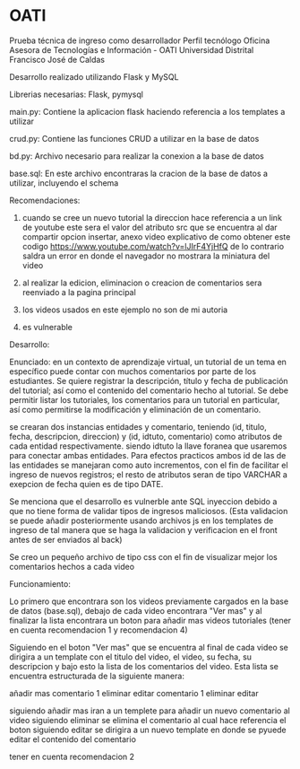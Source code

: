 # OATI
Prueba técnica de ingreso como desarrollador  Perfil tecnólogo  Oficina Asesora de Tecnologías e Información - OATI Universidad Distrital Francisco José de Caldas

Desarrollo realizado utilizando Flask y MySQL

Librerias necesarias: Flask, pymysql

main.py: Contiene la aplicacion flask haciendo referencia a los templates a utilizar

crud.py: Contiene las funciones CRUD a utilizar en la base de datos

bd.py: Archivo necesario para realizar la conexion a la base de datos

base.sql: En este archivo encontraras la cracion de la base de datos a utilizar, incluyendo el schema

Recomendaciones:

1) cuando se cree un nuevo tutorial la direccion hace referencia a un link de youtube este sera el valor del atributo src que se encuentra al dar compartir opcion insertar, anexo video explicativo de como obtener este codigo https://www.youtube.com/watch?v=lJIrF4YjHfQ de lo contrario saldra un error en donde el navegador no mostrara la miniatura del video

2) al realizar la edicion, eliminacion o creacion de comentarios sera reenviado a la pagina principal

3) los videos usados en este ejemplo no son de mi autoria

4) es vulnerable

Desarrollo:

Enunciado: en un contexto de aprendizaje virtual, un tutorial de un tema en
específico puede contar con muchos comentarios por parte de los estudiantes.
Se quiere registrar la descripción, título y fecha de publicación del tutorial; así
como el contenido del comentario hecho al tutorial. Se debe permitir listar los
tutoriales, los comentarios para un tutorial en particular, así como permitirse la
modificación y eliminación de un comentario.

se crearan dos instancias entidades y comentario, teniendo (id, titulo, fecha, descripcion, direccion) y (id, idtuto, comentario) como atributos de cada entidad respectivamente. siendo idtuto la llave foranea que usaremos para conectar ambas entidades. Para efectos practicos ambos id de las de las entidades se manejaran como auto incrementos, con el fin de facilitar el ingreso de nuevos registros; el resto de atributos seran de tipo VARCHAR a exepcion de fecha quien es de tipo DATE.

Se menciona que el desarrollo es vulnerble ante SQL inyeccion debido a que no tiene forma de validar tipos de ingresos maliciosos. (Esta validacion se puede añadir posteriormente usando archivos js en los templates de ingreso de tal manera que se haga la validacion y verificacion en el front antes de ser enviados al back)

Se creo un pequeño archivo de tipo css con el fin de visualizar mejor los comentarios hechos a cada video

Funcionamiento:

Lo primero que encontrara son los videos previamente cargados en la base de datos (base.sql), debajo de cada video encontrara "Ver mas" y al finalizar la lista encontrara un boton para añadir mas videos tutoriales (tener en cuenta recomendacion 1 y recomendacion 4)

Siguiendo en el boton "Ver mas" que se encuentra al final de cada video se dirigira a un template con el titulo del video, el video, su fecha, su descripcion y bajo esto la lista de los comentarios del video. Esta lista se encuentra estructurada de la siguiente manera:

añadir mas
comentario 1 eliminar editar
comentario 1 eliminar editar

siguiendo añadir mas iran a un templete para añadir un nuevo comentario al video
siguiendo eliminar se elimina el comentario al cual hace referencia el boton
siguiendo editar se dirigira a un nuevo template en donde se pyuede editar el contenido del comentario

tener en cuenta recomendacion 2

